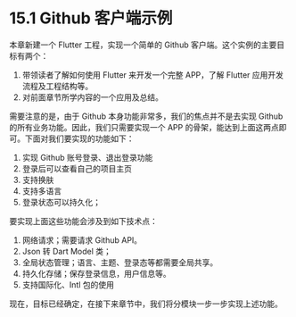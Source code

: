 # 15.1 Github 客户端示例

本章新建一个 Flutter 工程，实现一个简单的 Github 客户端。这个实例的主要目标有两个：

1. 带领读者了解如何使用 Flutter 来开发一个完整 APP，了解 Flutter 应用开发流程及工程结构等。
2. 对前面章节所学内容的一个应用及总结。

需要注意的是，由于 Github 本身功能非常多，我们的焦点并不是去实现 Github 的所有业务功能。因此，我们只需要实现一个 APP 的骨架，能达到上面这两点即可。下面对我们要实现的功能如下：

1. 实现 Github 账号登录、退出登录功能
2. 登录后可以查看自己的项目主页
3. 支持换肤
4. 支持多语言
5. 登录状态可以持久化；

要实现上面这些功能会涉及到如下技术点：

1. 网络请求；需要请求 Github API。
2. Json 转 Dart Model 类；
3. 全局状态管理；语言、主题、登录态等都需要全局共享。
4. 持久化存储；保存登录信息，用户信息等。
5. 支持国际化、Intl 包的使用

现在，目标已经确定，在接下来章节中，我们将分模块一步一步实现上述功能。
